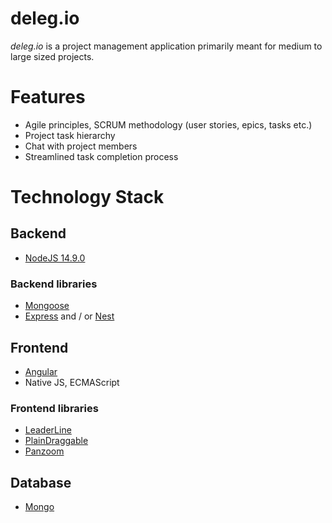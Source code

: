 # deleg.io
*deleg.io* is a project management application primarily meant for medium to large sized projects. 

# Features
- Agile principles, SCRUM methodology (user stories, epics, tasks etc.)
- Project task hierarchy
- Chat with project members
- Streamlined task completion process

# Technology Stack
## Backend
- [NodeJS 14.9.0](https://nodejs.org/en/)

### Backend libraries
- [Mongoose](https://mongoosejs.com/)
- [Express](https://expressjs.com/) and / or [Nest](https://nestjs.com/)

## Frontend
- [Angular](https://angular.io/)
- Native JS, ECMAScript

### Frontend libraries
- [LeaderLine](https://anseki.github.io/leader-line/)
- [PlainDraggable](https://anseki.github.io/plain-draggable/)
- [Panzoom](https://anvaka.github.io/panzoom/)

## Database
- [Mongo](https://www.mongodb.com/)
